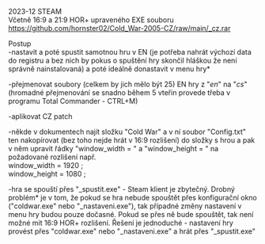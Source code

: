 2023-12 STEAM
<br/>
Včetně 16:9 a 21:9 HOR+ upraveného EXE souboru
<br/>
https://github.com/hornster02/Cold_War-2005-CZ/raw/main/_cz.rar

Postup
<br/>
-nastavit a poté spustit samotnou hru v EN (je potřeba nahrát výchozí data do registru a bez nich by pokus o spuštění hry skončil hláškou že není správně nainstalovaná) a poté ideálně donastavit v menu hry*

-přejmenovat soubory (celkem by jich mělo být 25) EN hry z "_en_" na "_cs_" (hromadné přejmenování se snadno během 5 vteřin provede třeba v programu Total Commander - CTRL+M)

-aplikovat CZ patch

-někde v dokumentech najít složku "Cold War" a v ní soubor "Config.txt" ten nakopírovat (bez toho nejde hrát v 16:9 rozlišení) do složky s hrou a pak v něm upravit řádky "window_width = " a "window_height = " na požadované rozlišení např.
<br/>
window_width = 1920 ;
<br/>
window_height = 1080 ;

-hra se spouští přes "_spustit.exe" - Steam klient je zbytečný. Drobný problém* je v tom, že pokud se hra nebude spouštět přes konfigurační okno ("coldwar.exe" nebo "_nastaveni.exe"), tak případné změny nastavení v menu hry budou pouze dočasné. Pokud se přes ně bude spouštět, tak není možné mít 16:9 HOR+ rozlišení. Řešení je jednoduché - nastavení hry provést přes "coldwar.exe" nebo "_nastaveni.exe" a hrát přes "_spustit.exe"
